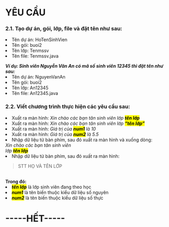 <h1>YÊU CẦU</h1>
<h3>2.1. Tạo dự án, gói, lớp, file và đặt tên như sau:</h3>
<li>Tên dự án: HoTenSinhVien</li>
<li>Tên gói: buoi2</li>
<li>Tên lớp: Tenmssv</li>
<li>Tên file: Tenmssv.java</li>
<p></p>
<b><em>Ví dụ: Sinh viên Nguyễn Văn An có mã số sinh viên 12345 thì đặt tên như sau:</em></b>
<li>Tên dự án: NguyenVanAn</li>
<li>Tên gói: buoi2</li>
<li>Tên lớp: An12345</li>
<li>Tên file: An12345.java</li>
<h3>2.2. Viết chương trình thực hiện các yêu cầu sau:</h3>
<li>Xuất ra màn hình: <i>Xin chào các bạn tân sinh viên lớp <b><mark>tên lớp</mark></b></i></li>
<li>Xuất ra màn hình: <i>Xin chào các bạn tân sinh viên lớp <b><mark>“tên lớp”</mark></b></i></li>
<li>Xuất ra màn hình: <i>Giá trị của <b><mark>num1</mark></b> là 10</i></li>
<li>Xuất ra màn hình: <i>Giá trị của <b><mark>num2</mark></b> là 5.5</i></li>
<li>Nhập dữ liệu từ bàn phím, sau đó xuất ra màn hình và xuống dòng:</li> 
<i>Xin chào các bạn tân sinh viên<br>lớp <b><mark>tên lớp</mark></b></br></i>
<li>Nhập dữ liệu từ bàn phím, sau đó xuất ra màn hình:</li>
<blockquote>STT HỌ VÀ TÊN LỚP</blockquote>
<br><b>Trong đó:</b></br> 
<li><mark><i><b>tên lớp</b></i></mark> là lớp sinh viên đang theo học</li>
<li><mark><i><b>num1</b></i></mark> là tên biến thuộc kiểu dữ liệu số nguyên</li>
<li><b><i><mark>num2</mark></i></b> là tên biến thuộc kiểu dữ liệu số thực</li>
<h1>-----HẾT-----</h1>

